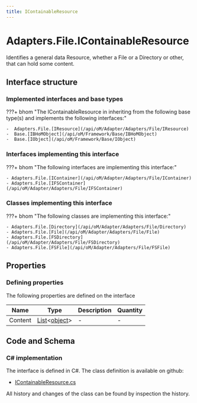 ```yaml
---
title: IContainableResource
---
```


# Adapters.File.IContainableResource

Identifies a general data Resource, whether a File or a Directory or other, that can hold some content.

## Interface structure

### Implemented interfaces and base types

???+ bhom "The IContainableResource in inheriting from the following base type(s) and implements the following interfaces:"

    -  Adapters.File.[IResource](/api/oM/Adapter/Adapters/File/IResource)
    -  Base.[IBHoMObject](/api/oM/Framework/Base/IBHoMObject)
    -  Base.[IObject](/api/oM/Framework/Base/IObject)


### Interfaces implementing this interface

???+ bhom "The following interfaces are implementing this interface:"

    - Adapters.File.[IContainer](/api/oM/Adapter/Adapters/File/IContainer)
    - Adapters.File.[IFSContainer](/api/oM/Adapter/Adapters/File/IFSContainer)


### Classes implementing this interface

???+ bhom "The following classes are implementing this interface:"

    - Adapters.File.[Directory](/api/oM/Adapter/Adapters/File/Directory)
    - Adapters.File.[File](/api/oM/Adapter/Adapters/File/File)
    - Adapters.File.[FSDirectory](/api/oM/Adapter/Adapters/File/FSDirectory)
    - Adapters.File.[FSFile](/api/oM/Adapter/Adapters/File/FSFile)


## Properties



### Defining properties

The following properties are defined on the interface

| Name             | Type             | Description      | Quantity         |
|------------------|------------------|------------------|------------------|
| Content | [List](https://learn.microsoft.com/en-us/dotnet/api/System.Collections.Generic.List-1?view=netstandard-2.0)&lt;[object](https://learn.microsoft.com/en-us/dotnet/api/System.Object?view=netstandard-2.0)&gt; | - | - |


## Code and Schema

### C# implementation

The interface is defined in C#. The class definition is available on github:

- [IContainableResource.cs](https://github.com/BHoM/File_Toolkit/blob/develop/File_oM/Interfaces/IContainableResource.cs)

All history and changes of the class can be found by inspection the history.

